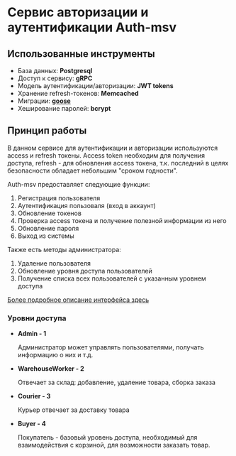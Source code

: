 # Сервис авторизации и аутентификации Auth-msv

## Использованные инструменты

- База данных: **Postgresql**
- Доступ к сервису: **gRPC**
- Модель аутентификации/авторизации: **JWT tokens**
- Хранение refresh-токенов: **Memcached**
- Миграции: [**goose**](https://github.com/pressly/goose)
- Хеширование паролей: **bcrypt**

## Принцип работы

В данном сервисе для аутентификации и авторизации используются access и refresh токены. Access token необходим для
получения доступа, refresh - для обновления access токена, т.к. последний в целях безопасности обладает небольшим "сроком годности".

Auth-msv предоставляет следующие функции:

1. Регистрация пользователя
2. Аутентификация пользоваля (вход в аккаунт)
3. Обновление токенов
4. Проверка access токена и получение полезной информации из него
5. Обновление пароля
6. Выход из системы

Также есть методы администратора:

1. Удаление пользователя
2. Обновление уровня доступа пользователей
3. Получение списка всех пользователей с указанным уровнем доступа

[Более подробное описание интерфейса здесь](/protos/auth/README.md)

### Уровни доступа

- **Admin - 1**

  Администратор может управлять пользователями, получать информацию о них и т.д.

- **WarehouseWorker - 2**

  Отвечает за склад: добавление, удаление товара, сборка заказа

- **Courier - 3**

  Курьер отвечает за доставку товара

- **Buyer - 4**

  Покупатель - базовый уровень доступа, необходимый для взаимодействия с корзиной, для возможности заказать товар.
